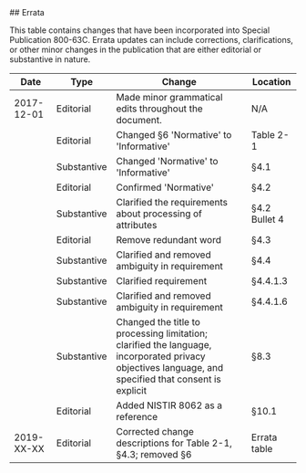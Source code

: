 <div class="breaker"></div>
<a name="errata"></a>

<div class="text-center" markdown="1">
## Errata
</div> 

This table contains changes that have been incorporated into Special Publication 800-63C. Errata updates can include corrections, clarifications, or other minor changes in the publication that are either editorial or substantive in nature.

|Date|Type|Change|Location
|----|----|----|----|
|2017-12-01|Editorial|Made minor grammatical edits throughout the document.|N/A|
||Editorial|Changed §6 'Normative' to 'Informative'|Table 2-1|
||Substantive|Changed 'Normative' to 'Informative'|§4.1|
||Editorial|Confirmed 'Normative'|§4.2|
||Substantive|Clarified the requirements about processing of attributes|§4.2 Bullet 4
||Editorial|Remove redundant word|§4.3|
||Substantive|Clarified and removed ambiguity in requirement|§4.4|
||Substantive|Clarified requirement|§4.4.1.3|
||Substantive|Clarified and removed ambiguity in requirement|§4.4.1.6|
||Substantive|Changed the title to processing limitation; clarified the language, incorporated privacy objectives language, and specified that consent is explicit|§8.3|
||Editorial|Added NISTIR 8062 as a reference|§10.1|
|2019-XX-XX|Editorial|Corrected change descriptions for Table 2-1, §4.3; removed §6|Errata table|

